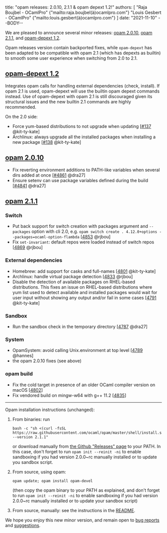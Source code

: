 title: "opam releases: 2.0.10, 2.1.1 & opam depext 1.2!"
authors: [
  "Raja Boujbel - OCamlPro" {"mailto:raja.boujbel(à)ocamlpro.com"}
  "Louis Gesbert - OCamlPro" {"mailto:louis.gesbert(à)ocamlpro.com"}
]
date: "2021-11-10"
--BODY--

<!--
_Feedback on this post is welcomed on [Discuss](https://discuss.ocaml.org/t/XXXXXX)!_
-->

We are pleased to announce several minor releases: [opam 2.0.10](https://github.com/ocaml/opam/releases/tag/2.0.10), [opam 2.1.1](https://github.com/ocaml/opam/releases/tag/2.1.1), and [opam-depext 1.2](https://github.com/ocaml-opam/opam-depext/releases/tag/1.2).

Opam releases version contain backported fixes, while `opam-depext` has been adapted to be compatible with opam 2.1 (which has depexts as builtin) to smooth some user experience when switching from 2.0 to 2.1.

## [opam-depext 1.2]()
 Integrates opam calls for handling external dependencies (check, install). If opam 2.1 is used, opam-depext will use the builtin opam depext commands instead.
 Use of opam-depext with opam 2.1 is still discouraged given its structural issues and the new builtin 2.1 commands are highly recommended.

On the 2.0 side:
* Force yum-based distributions to not upgrade when updating [[#137](https://github.com/ocaml-opam/opam-depext/pull/137) @kit-ty-kate]
* Archlinux: always upgrade all the installed packages when installing a new package [[#138](https://github.com/ocaml-opam/opam-depext/pull/138) @kit-ty-kate]

## [opam 2.0.10](https://github.com/ocaml/opam/blob/2.0.10/CHANGES)
* Fix reverting environment additions to PATH-like variables when several dirs added at once [[#4861](https://github.com/ocaml/opam/pull/4841) @dra27]
* Ensure setenv can use package variables defined during the build [[#4841](https://github.com/ocaml/opam/pull/4841) @dra27]

## [opam 2.1.1](https://github.com/ocaml/opam/blob/2.1.1/CHANGES)
### Switch
* Put back support for switch creation with packages argument and `--packages` option with cli 2.0, e.g. `opam switch create . 4.12.0+options --packages=ocaml-option-flambda` [[4853](https://github.com/ocaml/opam/issues/4853) @rjbou]
* Fix `set-invariant`: default repos were loaded instead of switch repos [[4869](https://github.com/ocaml/opam/pull/4869) @rjbou]

### External dependencies

* Homebrew: add support for casks and full-names [[4801](https://github.com/ocaml/opam/pull/4801]) @kit-ty-kate]
* Archlinux: handle virtual package detection [[4833](https://github.com/ocaml/opam/issues/4833) @rjbou]
* Disable the detection of available packages on RHEL-based distributions. This fixes an issue on RHEL-based distributions where yum list used to detect available and installed packages would wait for user input without showing any output and/or fail in some cases [[4791](https://github.com/ocaml/opam/issues/4791) @kit-ty-kate]

### Sandbox
* Run the sandbox check in the temporary directory [[4787](https://github.com/ocaml/opam/issues/4787) @dra27]

### System
* OpamSystem: avoid calling Unix.environment at top level [[4789](https://github.com/ocaml/opam/issues/4789) @hannes]
* the opam 2.0.10 fixes (see above)

### opam build
* Fix the cold target in presence of an older OCaml compiler version on macOS [[4802](https://github.com/ocaml/opam/pull/4802)]
* Fix vendored build on mingw-w64 with g++ 11.2 [[4835](https://github.com/ocaml/opam/pull/4835)]

---

Opam installation instructions (unchanged):

1. From binaries: run

    ```
    bash -c "sh <(curl -fsSL https://raw.githubusercontent.com/ocaml/opam/master/shell/install.sh) --version 2.1.1"
    ```

    or download manually from [the Github "Releases" page](https://github.com/ocaml/opam/releases/tag/2.1.1) to your PATH. In this case, don't forget to run `opam init --reinit -ni` to enable sandboxing if you had version 2.0.0~rc manually installed or to update you sandbox script.

2. From source, using opam:

    ```
    opam update; opam install opam-devel
    ```

   (then copy the opam binary to your PATH as explained, and don't forget to run `opam init --reinit -ni` to enable sandboxing if you had version 2.0.0~rc manually installed or to update your sandbox script)

3. From source, manually: see the instructions in the [README](https://github.com/ocaml/opam/tree/2.1.1#compiling-this-repo).

We hope you enjoy this new minor version, and remain open to [bug reports](https://github.com/ocaml/opam/issues) and [suggestions](https://github.com/ocaml/opam/issues).
